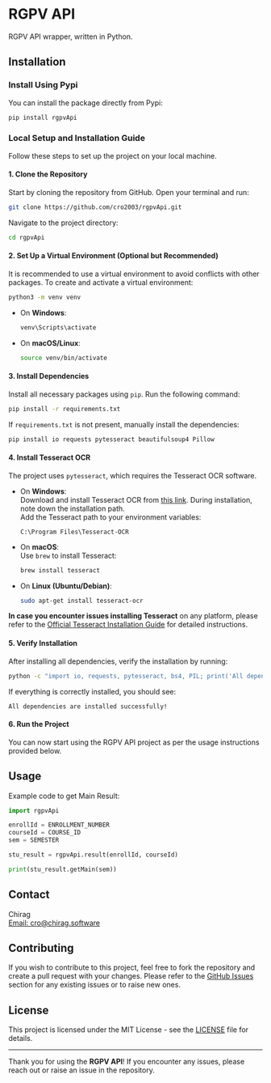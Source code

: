 # RGPV API
RGPV API wrapper, written in Python.

## Installation

### Install Using Pypi

You can install the package directly from Pypi:

```bash
pip install rgpvApi
```

### Local Setup and Installation Guide

Follow these steps to set up the project on your local machine.

#### 1. Clone the Repository

Start by cloning the repository from GitHub. Open your terminal and run:

```bash
git clone https://github.com/cro2003/rgpvApi.git
```

Navigate to the project directory:

```bash
cd rgpvApi
```

#### 2. Set Up a Virtual Environment (Optional but Recommended)

It is recommended to use a virtual environment to avoid conflicts with other packages. To create and activate a virtual environment:

```bash
python3 -m venv venv
```

- On **Windows**:
  ```bash
  venv\Scripts\activate
  ```

- On **macOS/Linux**:
  ```bash
  source venv/bin/activate
  ```

#### 3. Install Dependencies

Install all necessary packages using `pip`. Run the following command:

```bash
pip install -r requirements.txt
```

If `requirements.txt` is not present, manually install the dependencies:

```bash
pip install io requests pytesseract beautifulsoup4 Pillow
```

#### 4. Install Tesseract OCR

The project uses `pytesseract`, which requires the Tesseract OCR software.

- On **Windows**:  
  Download and install Tesseract OCR from [this link](https://sourceforge.net/projects/tesseract-ocr-alt/files/tesseract-ocr-setup-3.02.02.exe/download). During installation, note down the installation path.  
  Add the Tesseract path to your environment variables:
  ```
  C:\Program Files\Tesseract-OCR
  ```

- On **macOS**:  
  Use `brew` to install Tesseract:
  ```bash
  brew install tesseract
  ```

- On **Linux (Ubuntu/Debian)**:
  ```bash
  sudo apt-get install tesseract-ocr
  ```

**In case you encounter issues installing Tesseract** on any platform, please refer to the [Official Tesseract Installation Guide](https://tesseract-ocr.github.io/tessdoc/Installation.html) for detailed instructions.

#### 5. Verify Installation

After installing all dependencies, verify the installation by running:

```bash
python -c "import io, requests, pytesseract, bs4, PIL; print('All dependencies are installed successfully!')"
```

If everything is correctly installed, you should see:
```
All dependencies are installed successfully!
```

#### 6. Run the Project

You can now start using the RGPV API project as per the usage instructions provided below.

## Usage

Example code to get Main Result:

```python
import rgpvApi

enrollId = ENROLLMENT_NUMBER
courseId = COURSE_ID
sem = SEMESTER

stu_result = rgpvApi.result(enrollId, courseId)

print(stu_result.getMain(sem))
```

## Contact 

Chirag  
[Email: cro@chirag.software](mailto:cro@chirag.software)

## Contributing

If you wish to contribute to this project, feel free to fork the repository and create a pull request with your changes. Please refer to the [GitHub Issues](https://github.com/cro2003/rgpvApi/issues) section for any existing issues or to raise new ones.

## License

This project is licensed under the MIT License - see the [LICENSE](LICENSE) file for details.

---

Thank you for using the **RGPV API**! If you encounter any issues, please reach out or raise an issue in the repository.
